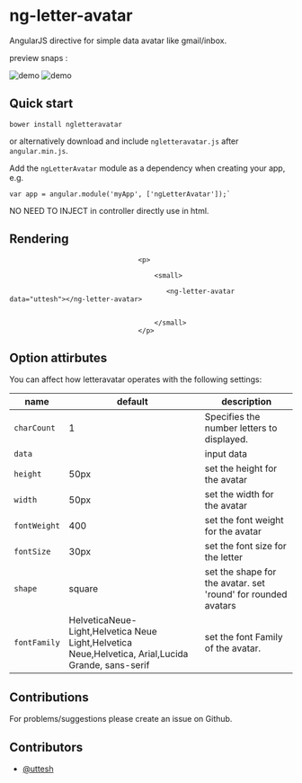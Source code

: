 # ng-letter-avatar

AngularJS directive for simple data avatar like gmail/inbox. 

 preview snaps :
 
![demo](https://raw.github.com/uttesh/ngletteravatar/master/demo/demo1.png)
![demo](https://raw.github.com/uttesh/ngletteravatar/master/demo/demo2.png)

## Quick start

```
bower install ngletteravatar
```


or alternatively download and include `ngletteravatar.js` after `angular.min.js`.

Add the `ngLetterAvatar` module as a dependency when creating your app, e.g.

```
var app = angular.module('myApp', ['ngLetterAvatar']);`
```

NO NEED TO INJECT in controller directly use in html.

## Rendering


```
                                <p>
                                    
                                    <small>

                                       <ng-letter-avatar data="uttesh"></ng-letter-avatar>


                                    </small>
                                </p>
```

## Option attirbutes

You can affect how letteravatar operates with the following settings:

name | default | description
-----|---------|------------
`charCount` | 1 | Specifies the number letters to displayed.
`data` |  | input data
`height` | 50px | set the height for the avatar
`width` | 50px | set the width for the avatar
`fontWeight` | 400 | set the font weight for the  avatar
`fontSize` | 30px | set the font size for the letter
`shape` | square  | set the shape for the avatar. set 'round' for rounded avatars
`fontFamily` | HelveticaNeue-Light,Helvetica Neue Light,Helvetica Neue,Helvetica, Arial,Lucida Grande, sans-serif | set the font Family of the avatar.


## Contributions

For problems/suggestions please create an issue on Github.

## Contributors

* [@uttesh](https://twitter.com/uttesh)


